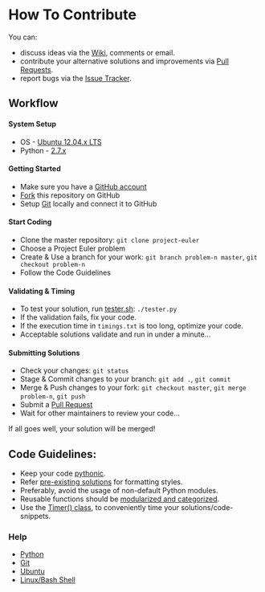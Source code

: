How To Contribute
=============

You can:

* discuss ideas via the [Wiki](https://github.com/arvindch/project-euler/wiki), comments or email.
* contribute your alternative solutions and improvements via [Pull Requests](https://github.com/arvindch/project-euler/pulls).
* report bugs via the [Issue Tracker](https://github.com/arvindch/project-euler/issues).

## Workflow

#### System Setup

* OS - [Ubuntu 12.04.x LTS](http://releases.ubuntu.com/12.04/)
* Python - [2.7.x](https://www.python.org/download/releases/2.7.6/)

#### Getting Started
* Make sure you have a [GitHub account](https://github.com/signup/free)
* [Fork](https://github.com/arvindch/project-euler/fork) this repository on GitHub
* Setup [Git](http://git-scm.com/) locally and connect it to GitHub

#### Start Coding
* Clone the master repository: `git clone project-euler`
* Choose a Project Euler problem
* Create & Use a branch for your work: `git branch problem-n master`, `git checkout problem-n`
* Follow the Code Guidelines

#### Validating & Timing
* To test your solution, run [tester.sh](https://github.com/arvindch/project-euler/blob/master/test/tester.sh): `./tester.py`
* If the validation fails, fix your code.
* If the execution time in `timings.txt` is too long, optimize your code.
* Acceptable solutions validate and run in under a minute...

#### Submitting Solutions
* Check your changes: `git status`
* Stage & Commit changes to your branch: `git add .`, `git commit`
* Merge & Push changes to your fork: `git checkout master`, `git merge problem-n`, `git push`
* Submit a [Pull Request](https://github.com/arvindch/project-euler/compare/)
* Wait for other maintainers to review your code...

If all goes well, your solution will be merged!

## Code Guidelines:

* Keep your code [pythonic](http://legacy.python.org/dev/peps/pep-0020/).
* Refer [pre-existing solutions](https://github.com/arvindch/project-euler/tree/master/src/solutions) for formatting styles.
* Preferably, avoid the usage of non-default Python modules.
* Reusable functions should be [modularized and categorized](https://github.com/arvindch/project-euler/tree/master/src/custom).
* Use the [Timer() class](https://github.com/arvindch/project-euler/blob/master/src/custom/tools.py#L7), to conveniently time your solutions/code-snippets.

### Help
* [Python](https://docs.python.org/2/index.html)
* [Git](http://git-scm.com/doc)
* [Ubuntu](https://help.ubuntu.com/12.04/index.html)
* [Linux/Bash Shell](http://linuxcommand.org/learning_the_shell.php)